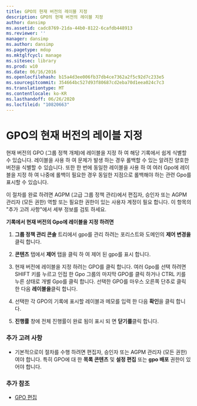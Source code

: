```yaml
---
title: GPO의 현재 버전의 레이블 지정
description: GPO의 현재 버전의 레이블 지정
author: dansimp
ms.assetid: cadc8769-21da-44b0-8122-6cafdb448913
ms.reviewer: ''
manager: dansimp
ms.author: dansimp
ms.pagetype: mdop
ms.mktglfcycl: manage
ms.sitesec: library
ms.prod: w10
ms.date: 06/16/2016
ms.openlocfilehash: b15a4d3ee006fb37db4ce7362a2f5c92d7c233e5
ms.sourcegitcommit: 354664bc527d93f80687cd2eba70d1eea024c7c3
ms.translationtype: MT
ms.contentlocale: ko-KR
ms.lasthandoff: 06/26/2020
ms.locfileid: "10820663"
---
```

# GPO의 현재 버전의 레이블 지정


현재 버전의 GPO (그룹 정책 개체)에 레이블을 지정 하 여 해당 기록에서 쉽게 식별할 수 있습니다. 레이블을 사용 하 여 문제가 발생 하는 경우 롤백할 수 있는 알려진 양호한 버전을 식별할 수 있습니다. 또한 한 번에 동일한 레이블을 사용 하 여 여러 Gpo에 레이블을 지정 하 여 나중에 롤백이 필요한 경우 동일한 지점으로 롤백해야 하는 관련 Gpo를 표시할 수 있습니다.

이 절차를 완료 하려면 AGPM (고급 그룹 정책 관리)에서 편집자, 승인자 또는 AGPM 관리자 (모든 권한) 역할 또는 필요한 권한이 있는 사용자 계정이 필요 합니다. 이 항목의 "추가 고려 사항"에서 세부 정보를 검토 하세요.

**기록에서 현재 버전의 Gpo에 레이블을 지정 하려면**

1.  **그룹 정책 관리 콘솔** 트리에서 gpo를 관리 하려는 포리스트와 도메인의 **제어 변경을** 클릭 합니다.

2.  **콘텐츠** 탭에서 **제어** 탭을 클릭 하 여 제어 된 gpo를 표시 합니다.

3.  현재 버전에 레이블을 지정 하려는 GPO를 클릭 합니다. 여러 Gpo를 선택 하려면 SHIFT 키를 누르고 인접 한 Gpo 그룹의 마지막 GPO를 클릭 하거나 CTRL 키를 누른 상태로 개별 Gpo를 클릭 합니다. 선택한 GPO를 마우스 오른쪽 단추로 클릭 한 다음 **레이블을**클릭 합니다.

4.  선택한 각 GPO의 기록에 표시할 레이블과 메모를 입력 한 다음 **확인**을 클릭 합니다.

5.  **진행률** 창에 전체 진행률이 완료 됨이 표시 되 면 **닫기를**클릭 합니다.

### 추가 고려 사항

-   기본적으로이 절차를 수행 하려면 편집자, 승인자 또는 AGPM 관리자 (모든 권한) 여야 합니다. 특히 GPO에 대 한 **목록 콘텐츠** 및 **설정 편집** 또는 **gpo 배포** 권한이 있어야 합니다.

### 추가 참조

-   [GPO 편집](editing-a-gpo-agpm40.md)

 

 





